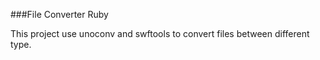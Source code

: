 ###File Converter Ruby

This project use unoconv and swftools to convert files between different type.
